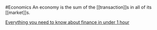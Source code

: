 #Economics 
An economy is the sum of the [[transaction]]s in all of its [[market]]s. 

[Everything you need to know about finance in under 1 hour](https://www.youtube.com/watch?v=WEDIj9JBTC8&ab_channel=BigThink)
